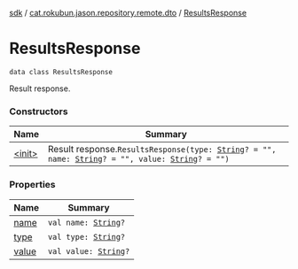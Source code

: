 [sdk](../../index.md) / [cat.rokubun.jason.repository.remote.dto](../index.md) / [ResultsResponse](./index.md)

# ResultsResponse

`data class ResultsResponse`

Result response.

### Constructors

| Name | Summary |
|---|---|
| [&lt;init&gt;](-init-.md) | Result response.`ResultsResponse(type: `[`String`](https://kotlinlang.org/api/latest/jvm/stdlib/kotlin/-string/index.html)`? = "", name: `[`String`](https://kotlinlang.org/api/latest/jvm/stdlib/kotlin/-string/index.html)`? = "", value: `[`String`](https://kotlinlang.org/api/latest/jvm/stdlib/kotlin/-string/index.html)`? = "")` |

### Properties

| Name | Summary |
|---|---|
| [name](name.md) | `val name: `[`String`](https://kotlinlang.org/api/latest/jvm/stdlib/kotlin/-string/index.html)`?` |
| [type](type.md) | `val type: `[`String`](https://kotlinlang.org/api/latest/jvm/stdlib/kotlin/-string/index.html)`?` |
| [value](value.md) | `val value: `[`String`](https://kotlinlang.org/api/latest/jvm/stdlib/kotlin/-string/index.html)`?` |
